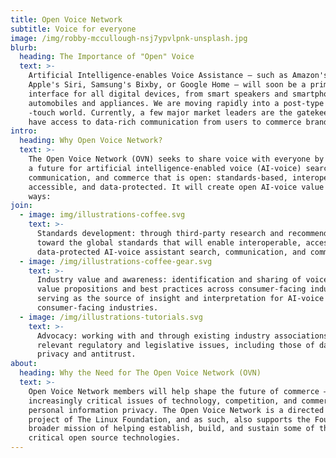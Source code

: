 ```yaml
---
title: Open Voice Network
subtitle: Voice for everyone
image: /img/robby-mccullough-nsj7ypvlpnk-unsplash.jpg
blurb:
  heading: The Importance of "Open" Voice
  text: >-
    Artificial Intelligence-enables Voice Assistance – such as Amazon's Alex,
    Apple's Siri, Samsung's Bixby, or Google Home – will soon be a primary
    interface for all digital devices, from smart speakers and smartphones to
    automobiles and appliances. We are moving rapidly into a post-type and
    -touch world. Currently, a few major market leaders are the gatekeepers and
    have access to data-rich communication from users to commerce brands.
intro:
  heading: Why Open Voice Network?
  text: >-
    The Open Voice Network (OVN) seeks to share voice with everyone by creating
    a future for artificial intelligence-enabled voice (AI-voice) search,
    communication, and commerce that is open: standards-based, interoperable,
    accessible, and data-protected. It will create open AI-voice value in three
    ways:
join:
  - image: img/illustrations-coffee.svg
    text: >-
      Standards development: through third-party research and recommendations
      toward the global standards that will enable interoperable, accessible and
      data-protected AI-voice assistant search, communication, and commerce.
  - image: /img/illustrations-coffee-gear.svg
    text: >-
      Industry value and awareness: identification and sharing of voice-centric
      value propositions and best practices across consumer-facing industries;
      serving as the source of insight and interpretation for AI-voice in
      consumer-facing industries.
  - image: /img/illustrations-tutorials.svg
    text: >-
      Advocacy: working with and through existing industry associations on
      relevant regulatory and legislative issues, including those of data
      privacy and antitrust.
about:
  heading: Why the Need for The Open Voice Network (OVN)
  text: >-
    Open Voice Network members will help shape the future of commerce – in
    increasingly critical issues of technology, competition, and commercial and
    personal information privacy. The Open Voice Network is a directed fund
    project of The Linux Foundation, and as such, also supports the Foundation's
    broader mission of helping establish, build, and sustain some of the most
    critical open source technologies.
---
```


